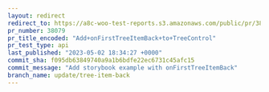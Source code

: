 ```yaml
---
layout: redirect
redirect_to: https://a8c-woo-test-reports.s3.amazonaws.com/public/pr/38079/api/index.html
pr_number: 38079
pr_title_encoded: "Add+onFirstTreeItemBack+to+TreeControl"
pr_test_type: api
last_published: "2023-05-02 18:34:27 +0000"
commit_sha: f095db63849740a9a1b6bdfe22ec6731c45afc15
commit_message: "Add storybook example with onFirstTreeItemBack"
branch_name: update/tree-item-back
---
```

